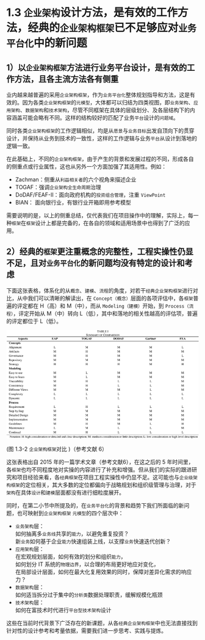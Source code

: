 # 1.3 `企业架构`设计方法，是有效的工作方法，经典的`企业架构框架`已不足够应对`业务平台化`中的新问题

## 1）以`企业架构框架`方法进行业务平台设计，是有效的工作方法，且各主流方法各有侧重

业内越来越普遍的采用`企业架构框架`，作为`业务平台化`整体规划指导和方法，这是有效的。因为各类`企业架构框架`的`元模型`，大体都可以归结为四类视图，即`业务架构`、`应用架构`、`数据架构`和`技术架构`，尽管不同框架在具体的层级划分、及各层结构下的内容涵盖可能会略有不同。这样的结构较好的匹配了业务`平台`设计的`问题域`。

同时各类`企业架构框架`的工作逻辑相似，均是从`愿景`与`业务目标`出发自顶向下的贯穿设计，并保持从业务到技术的一致性，这样的工作逻辑与业务`平台`从设计到落地的逻辑一致。

在此基础上，不同的`企业架构框架`，由于产生的背景和发展过程的不同，形成各自的侧重点或行业属性，这也从另外一个方面加强了其适用性。例如：

* Zachman：侧重从`利益相关者`的六个视角来描述企业
* TOGAF：强调`企业架构全生命周期`治理
* DoDAF/FEAF-II：面向政府机构的`投资组合管理`，注重 `ViewPoint`
* BIAN： 面向银行业，有银行业开箱即用参考模型

需要说明的是，以上的侧重总结，仅代表我们在项目操作中的理解，实际上，每一种`框架`在`框架`设计上都是完备的，在各自的领域和适用场景中也得到了广泛的应用。

## 2）经典的`框架`更注重概念的完整性，工程实操性仍显不足，且对`业务平台化`的新问题均没有特定的设计和考虑

下面这张表格，体系化的从`概念`、`建模`、`流程`的角度，对若干`经典企业架构框架`进行对比，从中我们可以清晰的解读出，在 `Concept（概念）`层面的各项评估中，各`框架`普遍的评定都在 H（高）和 M（中），而从 `Modeling（建模）`开始，到 `Process（流程）`，评定开始从 M（中）转向 L（低），其中和落地的相关性越高的评估项，普遍的评定都位于 L（低）。

![图 1.3-2 `企业架构框架`对比](../static/img-1.3-2.png)

(图 1.3-2 `企业架构框架`对比 )（参考文献 6）

这张表格出自 2015 年的一篇学术文章（参考文献6），在这之后的 5 年时间里，各`框架`也均不同程度地对实操的内容进行了补充和增强。但从我们的实际的跟进研究和项目经验来看，各`经典框架`在项目工程实操性中仍显不足。这可能也与`企业级架构框架`的定位相关，其大多数的定位都偏向于战略规划和组织级管理与治理，对于`架构`在具体`设计`和`建模`层面都没有进行细粒度展开。

同时，在第二小节中所提及的，在`业务平台化`的背景和趋势下我们所面临的新问题，也可映射到`企业架构框架` `元模型`的四个层次中：

  * `业务架构`层：<br />如何抽离多`业务线`共享的`能力`，以避免重复投资？<br />新`业务`如何基于企业`能力`快速组装上线，以支撑`业务`快速迭代创新？
  * `应用架构`层：<br />在宏观规划层面，如何有效的划分和组织`能力`，<br />如何划分 IT 系统的`物理边界`，以合理的布局更好地应对变化，<br />在局部设计层面，如何在最大化复用效果的同时，保障对差异化需求的响应力？
  * `数据架构`层：<br />如何适当拆分过于集中的`分析类`数据处理职责，缓解规模化瓶颈
  * `技术架构`层：<br />如何在富技术时代进行`平台型技术架构`设计

这些在当前时代背景下广泛存在的新课题，从各`经典企业架构框架`中也无法直接找到针对性的设计参考和考量依据，需要我们进一步思考、实践与提炼。

